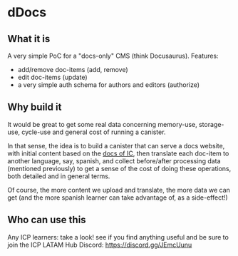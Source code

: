 # dDocs

## What it is
A very simple PoC for a "docs-only" CMS (think Docusaurus). 
Features: 
- add/remove doc-items (add, remove)
- edit doc-items (update)
- a very simple auth schema for authors and editors (authorize)

## Why build it
It would be great to get some real data concerning memory-use, storage-use, cycle-use and general cost of running a canister. 

In that sense, the idea is to build a canister that can serve a docs website, with initial content based on the [docs of IC](https://internetcomputer.org/docs/current/developer-docs/), then translate each doc-item to another language, say, spanish, and collect before/after processing data (mentioned previously) to get a sense of the cost of doing these operations, both detailed and in general terms.

Of course, the more content we upload and translate, the more data we can get (and the more spanish learner can take advantage of, as a side-effect!)

## Who can use this
Any ICP learners: take a look! see if you find anything useful and be sure to join the ICP LATAM Hub Discord: https://discord.gg/JEmcUunu




